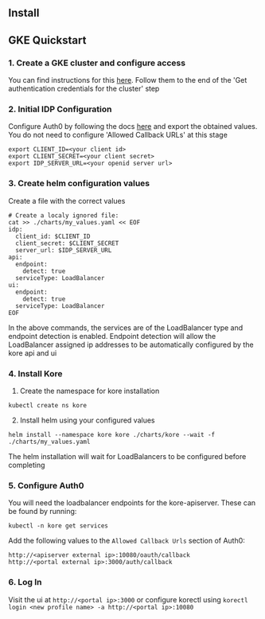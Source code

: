 ## Install

## GKE Quickstart

### 1. Create a GKE cluster and configure access

You can find instructions for this [here](https://cloud.google.com/kubernetes-engine/docs/quickstart). Follow them to the end of the 'Get authentication credentials for the cluster' step

### 2. Initial IDP Configuration
Configure Auth0 by following the docs [here](alpha-local-quick-start.md#configure-auth0) and export the obtained values. You do not need to configure 'Allowed Callback URLs' at this stage

```
export CLIENT_ID=<your client id>
export CLIENT_SECRET=<your client secret>
export IDP_SERVER_URL=<your openid server url>
```

### 3. Create helm configuration values
Create a file with the correct values
```
# Create a localy ignored file:
cat >> ./charts/my_values.yaml << EOF
idp:
  client_id: $CLIENT_ID
  client_secret: $CLIENT_SECRET
  server_url: $IDP_SERVER_URL
api:
  endpoint:
    detect: true
  serviceType: LoadBalancer
ui:
  endpoint:
    detect: true
  serviceType: LoadBalancer
EOF
```

In the above commands, the services are of the LoadBalancer type and endpoint detection is enabled. Endpoint detection will allow the LoadBalancer assigned ip addresses to be automatically configured by the kore api and ui

### 4. Install Kore

1. Create the namespace for kore installation

`kubectl create ns kore`

2. Install helm using your configured values

`helm install --namespace kore kore ./charts/kore --wait -f ./charts/my_values.yaml`

The helm installation will wait for LoadBalancers to be configured before completing

### 5. Configure Auth0

You will need the loadbalancer endpoints for the kore-apiserver. These can be found by running:

`kubectl -n kore get services`

Add the following values to the `Allowed Callback Urls` section of Auth0:
```
http://<apiserver external ip>:10080/oauth/callback
http://<portal external ip>:3000/auth/callback
```

### 6. Log In

Visit the ui at `http://<portal ip>:3000` or configure korectl using `korectl login <new profile name> -a http://<portal ip>:10080`

